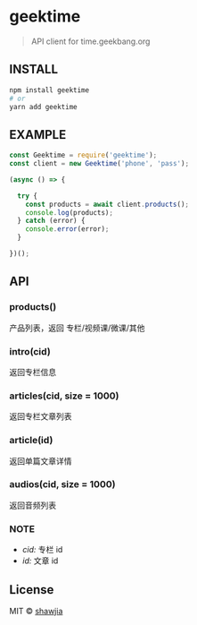 # geektime

> API client for time.geekbang.org

## INSTALL
```bash
npm install geektime
# or
yarn add geektime
```

## EXAMPLE
```js
const Geektime = require('geektime');
const client = new Geektime('phone', 'pass');

(async () => {

  try {
    const products = await client.products();
    console.log(products);
  } catch (error) {
    console.error(error);
  }

})();
```

## API

### products()

产品列表，返回 专栏/视频课/微课/其他

### intro(cid)

返回专栏信息

###  articles(cid, size = 1000)

返回专栏文章列表

### article(id)

返回单篇文章详情

### audios(cid, size = 1000)

返回音频列表

### NOTE
- *cid:* 专栏 id 
- *id:* 文章 id

## License

MIT © [shawjia](https://github.com/shawjia)
